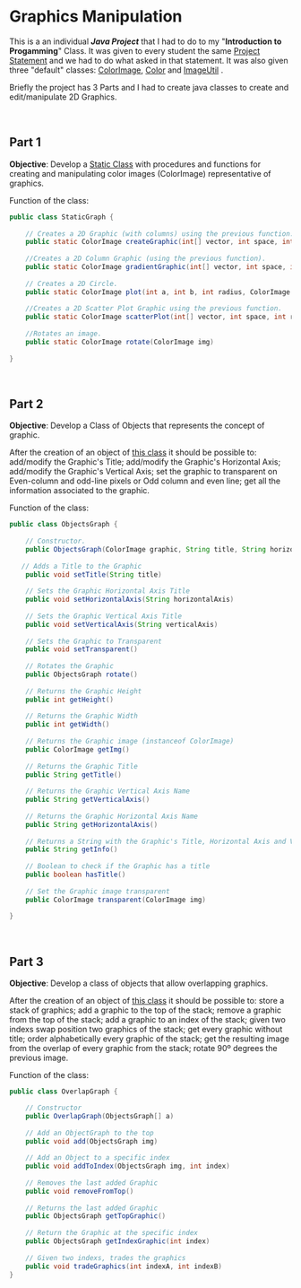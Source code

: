 # Graphics Manipulation

This is a an individual ___Java Project___ that I had to do to my "**Introduction to Progamming**" Class.
It was given to every student the same [Project Statement](https://github.com/henrique-efonseca/College-Projects/blob/master/Graphics%20Manipulation/enunciadoProjeto1920.pdf) and we had to do what asked in that statement. It was also given three "default" classes: [ColorImage](https://github.com/henrique-efonseca/College-Projects/blob/master/Graphics%20Manipulation/ColorImage.java), [Color](https://github.com/henrique-efonseca/College-Projects/blob/master/Graphics%20Manipulation/Color.java) and [ImageUtil](https://github.com/henrique-efonseca/College-Projects/blob/master/Graphics%20Manipulation/ImageUtil.java) .


Briefly the project has 3 Parts and I had to create java classes to create and edit/manipulate 2D Graphics.


<br>

## Part 1

**Objective**: Develop a [Static Class](https://github.com/henrique-efonseca/College-Projects/blob/master/Graphics%20Manipulation/StaticGraph.java) with procedures and functions for creating and manipulating color images (ColorImage) representative of graphics.

Function of the class:

```java
public class StaticGraph {
    
    // Creates a 2D Graphic (with columns) using the previous function.
    public static ColorImage createGraphic(int[] vector, int space, int length, Color color) 
    
    //Creates a 2D Column Graphic (using the previous function).
    public static ColorImage gradientGraphic(int[] vector, int space, int length, Color color, int pixels) 
    
    // Creates a 2D Circle.
    public static ColorImage plot(int a, int b, int radius, ColorImage plot, Color colour) 
   
    //Creates a 2D Scatter Plot Graphic using the previous function.
    public static ColorImage scatterPlot(int[] vector, int space, int radius, Color color) 
    
    //Rotates an image.
    public static ColorImage rotate(ColorImage img) 
    
}
```

<br>

## Part 2

**Objective**: Develop a Class of Objects that represents the concept of graphic.

After the creation of an object of [this class](https://github.com/henrique-efonseca/College-Projects/blob/master/Graphics%20Manipulation/ObjectsGraph.java) it should be possible to: add/modify the Graphic's Title; add/modify the Graphic's Horizontal Axis; add/modify the Graphic's Vertical Axis; set the graphic to transparent on Even-column and odd-line pixels or Odd column and even line; get all the information associated to the graphic.

Function of the class:

```java
public class ObjectsGraph {
    
    // Constructor.
    public ObjectsGraph(ColorImage graphic, String title, String horizontalAxis, String verticalAxi) 
    
   // Adds a Title to the Graphic
    public void setTitle(String title)
    
    // Sets the Graphic Horizontal Axis Title
    public void setHorizontalAxis(String horizontalAxis) 
    
    // Sets the Graphic Vertical Axis Title
    public void setVerticalAxis(String verticalAxis) 
    
    // Sets the Graphic to Transparent
    public void setTransparent() 
    
    // Rotates the Graphic
    public ObjectsGraph rotate() 
    
    // Returns the Graphic Height
    public int getHeight() 
    
    // Returns the Graphic Width
    public int getWidth() 
    
    // Returns the Graphic image (instanceof ColorImage)
    public ColorImage getImg() 
    
    // Returns the Graphic Title
    public String getTitle() 
    
    // Returns the Graphic Vertical Axis Name
    public String getVerticalAxis() 
    
    // Returns the Graphic Horizontal Axis Name
    public String getHorizontalAxis() 
    
    // Returns a String with the Graphic's Title, Horizontal Axis and Vertical Axis
    public String getInfo() 
    
    // Boolean to check if the Graphic has a title
    public boolean hasTitle() 
    
    // Set the Graphic image transparent
    public ColorImage transparent(ColorImage img) 
    
}
```
<br>

## Part 3

**Objective**: Develop a class of objects that allow overlapping graphics.

After the creation of an object of [this class](https://github.com/henrique-efonseca/College-Projects/blob/master/Graphics%20Manipulation/OverlapGraph.java) it should be possible to: store a stack of graphics; add a graphic to the top of the stack; remove a graphic from the top of the stack; add a graphic to an index of the stack; given two indexs swap position two graphics of the stack; get every graphic without title; order alphabetically every graphic of the stack; get the resulting image from the overlap of every graphic from the stack; rotate 90º degrees the previous image.

Function of the class:

```java
public class OverlapGraph {

    // Constructor
    public OverlapGraph(ObjectsGraph[] a) 
    
    // Add an ObjectGraph to the top 
    public void add(ObjectsGraph img) 
    
    // Add an Object to a specific index
    public void addToIndex(ObjectsGraph img, int index) 
    
    // Removes the last added Graphic 
    public void removeFromTop() 
    
    // Returns the last added Graphic
    public ObjectsGraph getTopGraphic() 
    
    // Return the Graphic at the specific index
    public ObjectsGraph getIndexGraphic(int index) 
    
    // Given two indexs, trades the graphics
    public void tradeGraphics(int indexA, int indexB) 
}
```








